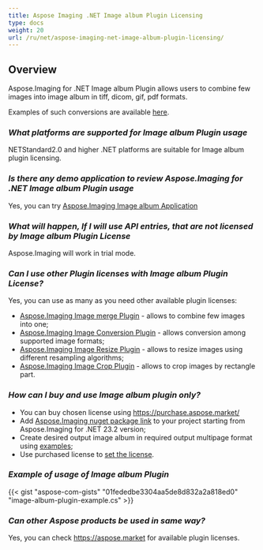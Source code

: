 ```yaml
---
title: Aspose Imaging .NET Image album Plugin Licensing
type: docs
weight: 20
url: /ru/net/aspose-imaging-net-image-album-plugin-licensing/
---
```


## **Overview**

Aspose.Imaging for .NET Image album Plugin allows users to combine few images into image album in tiff, dicom, gif, pdf formats. 

Examples of such conversions are available [here](https://products.aspose.com/imaging/ru/net/merge/).

### ***What platforms are supported for Image album Plugin usage***
NETStandard2.0 and higher .NET platforms are suitable for Image album plugin licensing.

### ***Is there any demo application to review Aspose.Imaging for .NET Image album Plugin usage***
Yes, you can try [Aspose.Imaging Image album Application](https://products.aspose.app/imaging/image-merge)

### ***What will happen, If I will use API entries, that are not licensed by Image album Plugin License***
Aspose.Imaging will work in trial mode.

### ***Can I use other Plugin licenses with Image album Plugin License?***

Yes, you can use as many as you need other available plugin licenses:
- [Aspose.Imaging Image merge Plugin](/imaging/ru/net/aspose-imaging-net-image-merge-plugin-licensing) - allows to combine few images into one;
- [Aspose.Imaging Image Conversion Plugin](/imaging/ru/net/aspose-imaging-net-conversion-plugin-licensing) - allows conversion among supported image formats;
- [Aspose.Imaging Image Resize Plugin](/imaging/ru/net/aspose-imaging-net-image-resize-plugin-licensing) - allows to resize images using different resampling algorithms;
- [Aspose.Imaging Image Crop Plugin](/imaging/ru/net/aspose-imaging-net-image-crop-plugin-licensing) - allows to crop images by rectangle part.

### ***How can I buy and use Image album plugin only?***

- You can buy chosen license using https://purchase.aspose.market/
- Add [Aspose.Imaging nuget package link](https://www.nuget.org/packages/Aspose.Imaging) to your project starting from Aspose.Imaging for .NET 23.2 version;
- Create desired output image album in required output multipage format using [examples](https://products.aspose.com/imaging/ru/net/merge/);
- Use purchased license to [set the license](https://docs.aspose.com/imaging/ru/net/licensing/).

### ***Example of usage of Image album Plugin***
{{< gist "aspose-com-gists" "01fededbe3304aa5de8d832a2a818ed0" "image-album-plugin-example.cs" >}}

### ***Can other Aspose products be used in same way?***

Yes, you can check https://aspose.market for available plugin licenses.